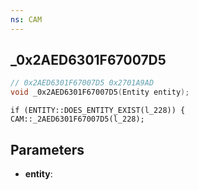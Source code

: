 ```yaml
---
ns: CAM
---
```

## _0x2AED6301F67007D5

```c
// 0x2AED6301F67007D5 0x2701A9AD
void _0x2AED6301F67007D5(Entity entity);
```

```
if (ENTITY::DOES_ENTITY_EXIST(l_228)) {  
CAM::_2AED6301F67007D5(l_228);  
```

## Parameters
* **entity**: 

